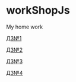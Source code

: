 # workShopJs
My home work

[ДЗ№1](https://dmitriylu.github.io/workShopJs/dz_1/ "ДЗ№1")

[ДЗ№2](https://dmitriylu.github.io/workShopJs/dz_2/ "ДЗ№2")

[ДЗ№3](https://dmitriylu.github.io/workShopJs/dz_3/ "ДЗ№3")

[ДЗ№4](https://dmitriylu.github.io/workShopJs/dz_4/ "ДЗ№4")
